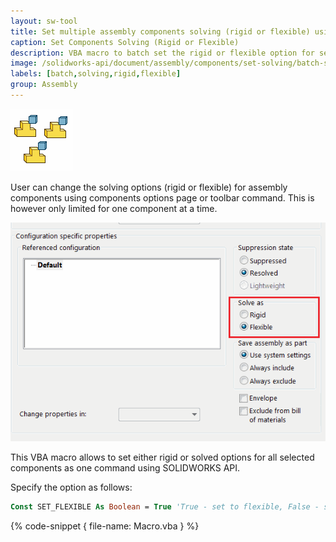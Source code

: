 ```yaml
---
layout: sw-tool
title: Set multiple assembly components solving (rigid or flexible) using SOLIDWORKS API
caption: Set Components Solving (Rigid or Flexible)
description: VBA macro to batch set the rigid or flexible option for selected components in the assembly using SOLIDWORKS API
image: /solidworks-api/document/assembly/components/set-solving/batch-set-solving.png
labels: [batch,solving,rigid,flexible]
group: Assembly
---
```

![Setting the solving for multiple assembly components](batch-set-solving.png)

User can change the solving options (rigid or flexible) for assembly components using components options page or toolbar command. This is however only limited for one component at a time.

![Solving options for the components page](solving-options.png)

This VBA macro allows to set either rigid or solved options for all selected components as one command using SOLIDWORKS API.

Specify the option as follows:

~~~ vb
Const SET_FLEXIBLE As Boolean = True 'True - set to flexible, False - set to Rigid
~~~

{% code-snippet { file-name: Macro.vba } %}
